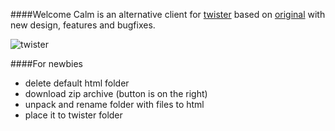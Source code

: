 ####Welcome
Calm is an alternative client for [twister](http://twister.net.co/) based on  [original](https://github.com/miguelfreitas/twister-html) with new design, features and bugfixes.

![twister](https://raw.github.com/iHedgehog/twister-calm/master/img/screenshot.jpg)

####For newbies
- delete default html folder
- download zip archive (button is on the right)
- unpack and rename folder with files to html
- place it to twister folder
